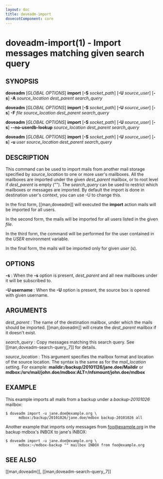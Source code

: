 ```yaml
---
layout: doc
title: doveadm-import
dovecotComponent: core
---
```


# doveadm-import(1) - Import messages matching given search query

## SYNOPSIS

**doveadm** [*GLOBAL OPTIONS*] **import** [**-S** *socket_path*] [**-U** *source_user*] [**-s**] **-A** *source_location* *dest_parent* *search_query*

**doveadm** [*GLOBAL OPTIONS*] **import** [**-S** *socket_path*] [**-U** *source_user*] [**-s**] **-F** *file* *source_location* *dest_parent* *search_query*

**doveadm** [*GLOBAL OPTIONS*] **import** [**-S** *socket_path*] [**-U** *source_user*] [**-s**] **\-\-no-userdb-lookup** *source_location* *dest_parent* *search_query*

**doveadm** [*GLOBAL OPTIONS*] **import** [**-S** *socket_path*] [**-U** *source_user*] [**-s**] **-u** *user* *source_location* *dest_parent* *search_query*

## DESCRIPTION

This command can be used to import mails from another mail storage
specified by *source_location* to one or more user's mailboxes. All the
mailboxes are imported under the given *dest_parent* mailbox, or to root
level if *dest_parent* is empty (""). The *search_query* can be used to
restrict which mailboxes or messages are imported. By default the import
is done in destination user's context, you can use -U to change this.

In the first form, [[man,doveadm]] will executed the **import** action
mails will be imported for all users.

In the second form, the mails will be imported for all users listed in
the given *file*.

In the third form, the command will be performed for the user contained in the
*USER* environment variable.

In the final form, the mails will be imported only for given *user* (s).

<!-- @include: include/global-options.inc -->

## OPTIONS

<!-- @include: include/option-A.inc -->

<!-- @include: include/option-F-file.inc -->

<!-- @include: include/option-no-userdb-lookup.inc -->

<!-- @include: include/option-S-socket.inc -->

**-s**
:   When the **-s** option is present, *dest_parent* and all new
    mailboxes under it will be subscribed to.

**-U username**
:   When the **-U** option is present, the source box is opened with
    given username.

<!-- @include: include/option-u-user.inc -->

## ARGUMENTS

*dest_parent*
:   The name of the destination mailbox, under which the mails should be
    imported. [[man,doveadm]] will create the *dest_parent* mailbox if
    it doesn't exist.

*search_query*
:   Copy messages matching this search query. See
    [[man,doveadm-search-query,,7]] for details.

*source_location*
:   This argument specifies the mailbox format and location of the source
    location. The syntax is the same as for the *mail_location* setting.
    For example: **maildir:/backup/20101126/jane.doe/Maildir** or
    **mdbox:/srv/mail/john.doe/mdbox:ALT=/nfsmount/john.doe/mdbox**

## EXAMPLE

This example imports all mails from a backup under a *backup-20101026*
mailbox:

```console
$ doveadm import -u jane.doe@example.org \
      mdbox:/backup/20101026/jane.doe/mdbox backup-20101026 all
```

Another example that imports only messages from foo@example.org in the
backup mdbox's INBOX to jane's INBOX:

```console
$ doveadm import -u jane.doe@example.org \
      mdbox:~/mdbox-backup "" mailbox INBOX from foo@example.org
```

<!-- @include: include/reporting-bugs.inc -->

## SEE ALSO

[[man,doveadm]], [[man,doveadm-search-query,,7]]
